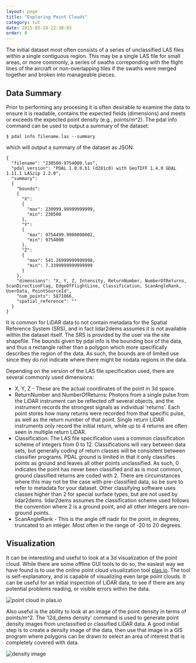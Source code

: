 ```yaml
---
layout: page
title: "Exploring Point Clouds"
category: tut
date: 2015-05-28 22:38:03
order: 0
---
```


The initial dataset most often consists of a series of unclassified LAS files within a single contiguous region. This may be a single LAS file for small areas, or more commonly, a series of swaths correponding with the flight lines of the aircraft or non-overlapping tiles if the swaths were merged together and broken into manageable pieces.

## Data Summary
Prior to performing any procesing it is often desirable to examine the data to ensure it is readable, contains the expected fields (dimensions) and meets or exceeds the expected point density (e.g., points/m^2). The pdal info command can be used to output a summary of the dataset:

    $ pdal info filename.las --summary

which will output a summary of the dataset as JSON:

~~~
{
  "filename": "230500-9754000.las",
  "pdal_version": "PDAL 1.0.0.b1 (d281c0) with GeoTIFF 1.4.0 GDAL 1.11.1 LASzip 2.2.0",
  "summary":
  {
    "bounds":
    {
      "X":
      {
        "max": 230999.98999999999,
        "min": 230500
      },
      "Y":
      {
        "max": 9754499.9900000002,
        "min": 9754000
      },
      "Z":
      {
        "max": 541.26999999999998,
        "min": 7.3399999999999999
      }
    },
    "dimensions": "X, Y, Z, Intensity, ReturnNumber, NumberOfReturns, ScanDirectionFlag, EdgeOfFlightLine, Classification, ScanAngleRank, UserData, PointSourceId",
    "num_points": 5871066,
    "spatial_reference": ""
  }
}
~~~

It is common for LiDAR data to not contain metadata for the Spatial Reference System (SRS), and in fact lidar2dems assumes it is not available within the dataset itself.  The SRS is provided by the user via the site shapefile. The bounds given by pdal info is the bounding box of the data, and thus a rectangle rather than a polygon which more specifically describes the region of the data. As such, the bounds are of limited use since they do not indicate where there might be nodata regions in the data.


Depending on the version of the LAS file specification used, there are several commonly used dimensions:

- X, Y, Z - These are the actual coordinates of the point in 3d space.
- ReturnNumber and NumberOfReturns: Photons from a single pulse from the LiDAR instrument can be reflected off several objects, and the instrument records the strongest signals as individual 'returns'. Each point stores how many returns were recorded from that specific pulse, as well as the return number of that point. Single return LiDAR instruments only record the initial return, while up to 4 returns are often seen in multiple return LiDAR.
- Classification: The LAS file specification uses a common classification scheme of integers from 0 to 12. Classifications will vary between data sets, but generally coding of return classes will be consistent between classifier programs. PDAL ground is limited in that it only classifies points as ground and leaves all other points unclassified. As such, 0 indicates the point has never been classified and as is most common, ground classified returns are coded with 2. There are circumstances where this may not be the case with pre-classified data, so be sure to refer to metadata for your dataset. Other classifying software uses classes higher than 2 for special surface types, but are not used by lidar2dems. lidar2dems assumes the classification scheme used follows the convention where 2 is a ground point, and all other integers are non-ground points.
- ScanAngleRank - This is the angle off nadir for the point, in degrees, truncated to an integer. Most often in the range of -20 to 20 degrees.

## Visualization
It can be interesting and useful to look at a 3d visualization of the point cloud. While there are some offline GUI tools to do so, the easiest way we have found is to use the online point cloud visualization tool [plas.io](http://plas.io). The tool is self-explanatory, and is capable of visualizing even large point clouds.  It can be useful for an initial inspection of LiDAR data, to see if there are any potential problems reading, or visible errors within the data.

![point cloud in plas.io](/lidar2dems/assets/plas.png)

Also useful is the ability to look at an image of the point density in terms of points/m^2. The 'l2d_dems density' command is used to generate point density images from unclassified or classified LiDAR data. A good initial step is to create a density image of the data, then use that image in a GIS program where polygons can be drawn to select an area of interest that is completely covered with data.

![density image](/lidar2dems/assets/density.png)

